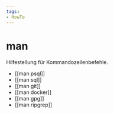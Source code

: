 ```yaml
---
tags:
- HowTo
---
```

# man

Hilfestellung für Kommandozeilenbefehle.

* [[man psql]]
* [[man sql]]
* [[man git]]
* [[man docker]]
* [[man gpg]]
* [[man ripgrep]]